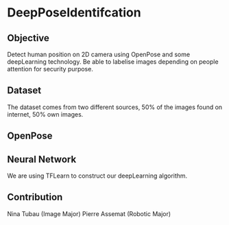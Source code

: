 # DeepPoseIdentifcation

## Objective

Detect human position on 2D camera using OpenPose and some deepLearning technology.
Be able to labelise images depending on people attention for security purpose.   

## Dataset

The dataset comes from two different sources, 50% of the images found on internet, 50% own 
images. 

## OpenPose

## Neural Network

We are using TFLearn to construct our deepLearning algorithm.

## Contribution

Nina Tubau (Image Major)
Pierre Assemat (Robotic Major)
